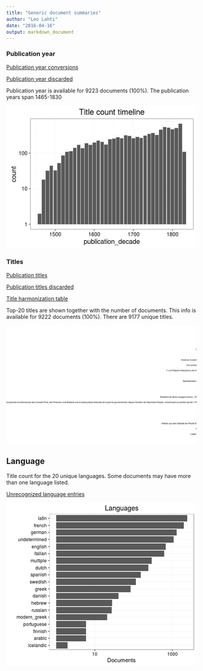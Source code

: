 ```yaml
---
title: "Generic document summaries"
author: "Leo Lahti"
date: "2016-04-16"
output: markdown_document
---
```



### Publication year

[Publication year conversions](output.tables/publication_year_conversion.csv)

[Publication year discarded](output.tables/publication_year_discarded.csv)

Publication year is available for 9223 documents (100%). The publication years span 1465-1830

![plot of chunk summarypublicationyear](figure/summarypublicationyear-1.png)


### Titles

[Publication titles](output.tables/title_accepted.csv)

[Publication titles discarded](output.tables/title_discarded.csv)

[Title harmonization table](output.tables/title_conversion_nontrivial.csv)

Top-20 titles are shown together with the number of documents. This info is available for 9222 documents (100%). There are 9177 unique titles.

![plot of chunk summarytitle](figure/summarytitle-1.png)

## Language

Title count for the 20 unique languages. Some documents may have more than one language listed.

[Unrecognized language entries](output.tables/language_unidentified.csv)  

![plot of chunk summarylang](figure/summarylang-1.png)

